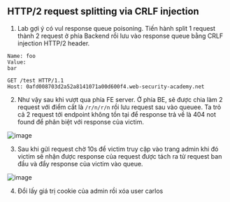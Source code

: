 ## HTTP/2 request splitting via CRLF injection

1.  Lab gợi ý có vul response queue poisoning. Tiến hành split 1 request thành 2 request ở phía Backend rồi lưu vào response queue bằng CRLF injection HTTP/2 header.
```
Name: foo
Value: 
bar

GET /test HTTP/1.1
Host: 0afd008703d2a52a8141071a00d600f4.web-security-academy.net
```

2. Như vậy sau khi vượt qua phía FE server. Ở phía BE, sẽ được chia làm 2 request với điểm cắt là ``/r/n/r/n`` rồi lưu request sau vào queuee. Ta trỏ cả 2 request tới endpoint không tồn tại để response trả về là 404 not found để phân biệt với response của victim. 

![image](https://user-images.githubusercontent.com/80744099/230158986-71975502-a906-4956-af50-03a957720f85.png)

3. Sau khi gửi request chờ 10s để victim truy cập vào trang admin khi đó victim sẽ nhận được response của request được tách ra từ request ban đầu và đẩy response của victim vào queue. 

![image](https://user-images.githubusercontent.com/80744099/230159040-106ba6d3-45bd-4273-ac2d-805a0ff62de1.png)

4. Đổi lấy giá trị cookie của admin rồi xóa user carlos

